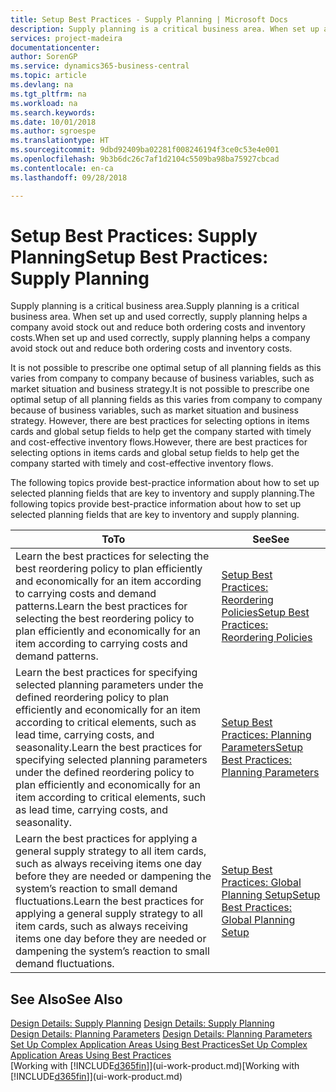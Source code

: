 ```yaml
---
title: Setup Best Practices - Supply Planning | Microsoft Docs
description: Supply planning is a critical business area. When set up and used correctly, supply planning helps a company avoid stock out and reduce both ordering costs and inventory costs.
services: project-madeira
documentationcenter: 
author: SorenGP
ms.service: dynamics365-business-central
ms.topic: article
ms.devlang: na
ms.tgt_pltfrm: na
ms.workload: na
ms.search.keywords: 
ms.date: 10/01/2018
ms.author: sgroespe
ms.translationtype: HT
ms.sourcegitcommit: 9dbd92409ba02281f008246194f3ce0c53e4e001
ms.openlocfilehash: 9b3b6dc26c7af1d2104c5509ba98ba75927cbcad
ms.contentlocale: en-ca
ms.lasthandoff: 09/28/2018

---
```

# <a name="setup-best-practices-supply-planning"></a><span data-ttu-id="e1d80-104">Setup Best Practices: Supply Planning</span><span class="sxs-lookup"><span data-stu-id="e1d80-104">Setup Best Practices: Supply Planning</span></span>
<span data-ttu-id="e1d80-105">Supply planning is a critical business area.</span><span class="sxs-lookup"><span data-stu-id="e1d80-105">Supply planning is a critical business area.</span></span> <span data-ttu-id="e1d80-106">When set up and used correctly, supply planning helps a company avoid stock out and reduce both ordering costs and inventory costs.</span><span class="sxs-lookup"><span data-stu-id="e1d80-106">When set up and used correctly, supply planning helps a company avoid stock out and reduce both ordering costs and inventory costs.</span></span>  

 <span data-ttu-id="e1d80-107">It is not possible to prescribe one optimal setup of all planning fields as this varies from company to company because of business variables, such as market situation and business strategy.</span><span class="sxs-lookup"><span data-stu-id="e1d80-107">It is not possible to prescribe one optimal setup of all planning fields as this varies from company to company because of business variables, such as market situation and business strategy.</span></span> <span data-ttu-id="e1d80-108">However, there are best practices for selecting options in items cards and global setup fields to help get the company started with timely and cost-effective inventory flows.</span><span class="sxs-lookup"><span data-stu-id="e1d80-108">However, there are best practices for selecting options in items cards and global setup fields to help get the company started with timely and cost-effective inventory flows.</span></span>  

 <span data-ttu-id="e1d80-109">The following topics provide best-practice information about how to set up selected planning fields that are key to inventory and supply planning.</span><span class="sxs-lookup"><span data-stu-id="e1d80-109">The following topics provide best-practice information about how to set up selected planning fields that are key to inventory and supply planning.</span></span>  

|<span data-ttu-id="e1d80-110">**To**</span><span class="sxs-lookup"><span data-stu-id="e1d80-110">**To**</span></span>|<span data-ttu-id="e1d80-111">**See**</span><span class="sxs-lookup"><span data-stu-id="e1d80-111">**See**</span></span>|  
|------------|-------------|  
|<span data-ttu-id="e1d80-112">Learn the best practices for selecting the best reordering policy to plan efficiently and economically for an item according to carrying costs and demand patterns.</span><span class="sxs-lookup"><span data-stu-id="e1d80-112">Learn the best practices for selecting the best reordering policy to plan efficiently and economically for an item according to carrying costs and demand patterns.</span></span>|[<span data-ttu-id="e1d80-113">Setup Best Practices: Reordering Policies</span><span class="sxs-lookup"><span data-stu-id="e1d80-113">Setup Best Practices: Reordering Policies</span></span>](setup-best-practices-reordering-policies.md)|  
|<span data-ttu-id="e1d80-114">Learn the best practices for specifying selected planning parameters under the defined reordering policy to plan efficiently and economically for an item according to critical elements, such as lead time, carrying costs, and seasonality.</span><span class="sxs-lookup"><span data-stu-id="e1d80-114">Learn the best practices for specifying selected planning parameters under the defined reordering policy to plan efficiently and economically for an item according to critical elements, such as lead time, carrying costs, and seasonality.</span></span>|[<span data-ttu-id="e1d80-115">Setup Best Practices: Planning Parameters</span><span class="sxs-lookup"><span data-stu-id="e1d80-115">Setup Best Practices: Planning Parameters</span></span>](setup-best-practices-planning-parameters.md)|  
|<span data-ttu-id="e1d80-116">Learn the best practices for applying a general supply strategy to all item cards, such as always receiving items one day before they are needed or dampening the system’s reaction to small demand fluctuations.</span><span class="sxs-lookup"><span data-stu-id="e1d80-116">Learn the best practices for applying a general supply strategy to all item cards, such as always receiving items one day before they are needed or dampening the system’s reaction to small demand fluctuations.</span></span>|[<span data-ttu-id="e1d80-117">Setup Best Practices: Global Planning Setup</span><span class="sxs-lookup"><span data-stu-id="e1d80-117">Setup Best Practices: Global Planning Setup</span></span>](setup-best-practices-global-planning-setup.md)|  

## <a name="see-also"></a><span data-ttu-id="e1d80-118">See Also</span><span class="sxs-lookup"><span data-stu-id="e1d80-118">See Also</span></span>  
 <span data-ttu-id="e1d80-119">[Design Details: Supply Planning](design-details-supply-planning.md) </span><span class="sxs-lookup"><span data-stu-id="e1d80-119">[Design Details: Supply Planning](design-details-supply-planning.md) </span></span>  
 <span data-ttu-id="e1d80-120">[Design Details: Planning Parameters](design-details-planning-parameters.md) </span><span class="sxs-lookup"><span data-stu-id="e1d80-120">[Design Details: Planning Parameters](design-details-planning-parameters.md) </span></span>  
 [<span data-ttu-id="e1d80-121">Set Up Complex Application Areas Using Best Practices</span><span class="sxs-lookup"><span data-stu-id="e1d80-121">Set Up Complex Application Areas Using Best Practices</span></span>](set-up-complex-application-areas-using-best-practices.md)  
 <span data-ttu-id="e1d80-122">[Working with [!INCLUDE[d365fin](includes/d365fin_md.md)]](ui-work-product.md)</span><span class="sxs-lookup"><span data-stu-id="e1d80-122">[Working with [!INCLUDE[d365fin](includes/d365fin_md.md)]](ui-work-product.md)</span></span>

